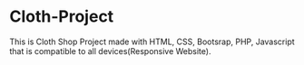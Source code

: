 # Cloth-Project
This is Cloth Shop Project made with HTML, CSS, Bootsrap, PHP, Javascript that is compatible to all devices(Responsive Website).
